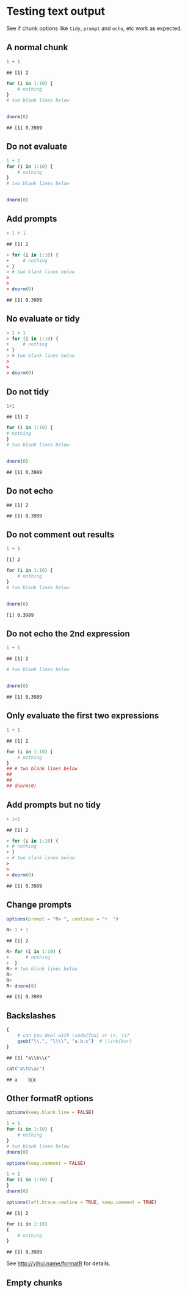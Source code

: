 # Testing text output

See if chunk options like `tidy`, `prompt` and `echo`, etc work as expected.

## A normal chunk


```r
1 + 1
```

```
## [1] 2
```

```r
for (i in 1:10) {
    # nothing
}
# two blank lines below


dnorm(0)
```

```
## [1] 0.3989
```


## Do not evaluate


```r
1 + 1
for (i in 1:10) {
    # nothing
}
# two blank lines below


dnorm(0)
```


## Add prompts


```r
> 1 + 1
```

```
## [1] 2
```

```r
> for (i in 1:10) {
+     # nothing
+ }
> # two blank lines below
> 
> 
> dnorm(0)
```

```
## [1] 0.3989
```


## No evaluate or tidy


```r
> 1 + 1
> for (i in 1:10) {
+     # nothing
+ }
> # two blank lines below
> 
> 
> dnorm(0)
```


## Do not tidy


```r
1+1
```

```
## [1] 2
```

```r
for (i in 1:10) {
# nothing
}
# two blank lines below


dnorm(0)
```

```
## [1] 0.3989
```


## Do not echo


```
## [1] 2
```

```
## [1] 0.3989
```


## Do not comment out results


```r
1 + 1
```

```
[1] 2
```

```r
for (i in 1:10) {
    # nothing
}
# two blank lines below


dnorm(0)
```

```
[1] 0.3989
```


## Do not echo the 2nd expression


```r
1 + 1
```

```
## [1] 2
```

```r
# two blank lines below


dnorm(0)
```

```
## [1] 0.3989
```


## Only evaluate the first two expressions


```r
1 + 1
```

```
## [1] 2
```

```r
for (i in 1:10) {
    # nothing
}
## # two blank lines below
## 
## 
## dnorm(0)
```


## Add prompts but no tidy


```r
> 1+1
```

```
## [1] 2
```

```r
> for (i in 1:10) {
+ # nothing
+ }
> # two blank lines below
> 
> 
> dnorm(0)
```

```
## [1] 0.3989
```


## Change prompts


```r
options(prompt = "R> ", continue = "+  ")
```



```r
R> 1 + 1
```

```
## [1] 2
```

```r
R> for (i in 1:10) {
+      # nothing
+  }
R> # two blank lines below
R> 
R> 
R> dnorm(0)
```

```
## [1] 0.3989
```


## Backslashes


```r
{
    # can you deal with \code{foo} or \n, \a?
    gsub("\\.", "\\\\", "a.b.c")  # \link{bar}
}
```

```
## [1] "a\\b\\c"
```

```r
cat("a\tb\ac")
```

```
## a	bc
```


## Other formatR options


```r
options(keep.blank.line = FALSE)
```



```r
1 + 1
for (i in 1:10) {
    # nothing
}
# two blank lines below
dnorm(0)
```



```r
options(keep.comment = FALSE)
```



```r
1 + 1
for (i in 1:10) {
}
dnorm(0)
```



```r
options(left.brace.newline = TRUE, keep.comment = TRUE)
```



```
## [1] 2
```

```r
for (i in 1:10)
{
    # nothing
}
```

```
## [1] 0.3989
```


See <http://yihui.name/formatR> for details.

## Empty chunks



